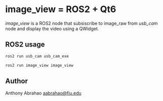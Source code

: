 # image\_view = ROS2 + Qt6

*image\_view* is a ROS2 node that subsiscribe to image\_raw from *usb\_cam* node and display the video using a QWidget.

## ROS2 usage

```bash
ros2 run usb_cam usb_cam_exe
```

```bash
ros2 run image_view image_view
```

## Author

Anthony Abrahao <aabrahao@fiu.edu>
